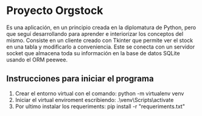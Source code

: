 # Proyecto Orgstock

Es una aplicación, en un principio creada en la diplomatura de Python, pero que seguí desarrollando para aprender e interiorizar los conceptos del mismo. Consiste en un cliente creado con Tkinter que permite ver el stock en una tabla y modificarlo a conveniencia. Este se conecta con un servidor socket que almacena toda su información en la base de datos SQLite usando el ORM peewee.


## Instrucciones para iniciar el programa

1. Crear el entorno virtual con el comando: python -m virtualenv venv
2. Iniciar el virtual enviroment escribiendo: .\venv\Scripts\activate
3. Por ultimo instalar los requeriments: pip install -r "requeriments.txt"





